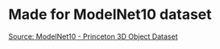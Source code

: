 # Made for ModelNet10 dataset
[Source: ModelNet10 - Princeton 3D Object Dataset](https://www.kaggle.com/datasets/balraj98/modelnet10-princeton-3d-object-dataset)